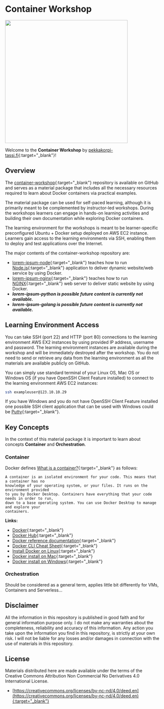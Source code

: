 # Container Workshop

<div class="row">
  <div class="column">
    <img src="https://pekkakorpi-tassi.fi/img/logo_v1.8.png"  width=400>
  </div>
</div>

Welcome to the **Container Workshop** by [pekkakorpi-tassi.fi](https://pekkakorpi-tassi.fi){:target="_blank"}!

## Overview

The [container-workshop](https://github.com/p3kk4/container-workshop){:target="_blank"} repository is available on GitHub and serves as a material package that includes all the necessary resources required to learn about Docker containers via practical examples.

The material package can be used for self-paced learning, although it is primarily meant to be complemented by instructor-led workshops. During the workshops learners can engage in hands-on learning activities and building their own documentation while exploring Docker containers.

The learning environment for the workshops is meant to be learner-specific preconfigured Ubuntu + Docker setup deployed on AWS EC2 instance. Learners gain access to the learning environments via SSH, enabling them to deploy and test applications over the Internet.

The major contents of the container-workshop repository are:

- [lorem-ipsum-node](https://github.com/p3kk4/container-workshop/tree/master/lorem-ipsum-node){:target="_blank"}
 teaches how to run [Node.js](https://nodejs.org/en){:target="_blank"} application to deliver dynamic website/web service by using Docker.
- [lorem-ipsum-nginx](https://github.com/p3kk4/container-workshop/tree/master/lorem-ipsum-nginx){:target="_blank"} teaches how to run [NGINX](https://www.nginx.com){:target="_blank"} web server to deliver static website by using Docker.
- ***lorem-ipsum-python is possible future content is currently not available.***
- ***lorem-ipsum-golang is possible future content is currently not available.***

## Learning Environment Access

You can take SSH (port 22) and HTTP (port 80) connections to the learning environment AWS EX2 instances by using provided IP address, username and password. The learning environment instances are available during the workshop and will be immediately destroyed after the workshop. You do not need to send or retrieve any data from the learning environment as all the materials are available publicly on GitHub.

You can simply use standard terminal of your Linux OS, Mac OS or Windows OS (if you have OpenSSH Client Feature installed) to connect to the learning environment AWS EC2 instances:

```bash
ssh exampleuser@123.10.10.29
```

If you have Windows and you do not have OpenSSH Client Feature installed one possible SSH client application that can be used with Windows could be [Putty](https://www.putty.org/){:target="_blank"}.

## Key Concepts

In the context of this material package it is important to learn about concepts **Container** and **Orchestration**.

### Container

Docker defines [What is a container?](https://docs.docker.com/guides/walkthroughs/what-is-a-container){:target="_blank"} as follows:

```text
A container is an isolated environment for your code. This means that a container has no
knowledge of your operating system, or your files. It runs on the environment provided
to you by Docker Desktop. Containers have everything that your code needs in order to run,
down to a base operating system. You can use Docker Desktop to manage and explore your
containers.
```

**Links:**

- [Docker](https://www.docker.com){:target="_blank"}
- [Docker Hub](https://hub.docker.com){:target="_blank"}
- [Docker reference documentation](https://docs.docker.com/reference){:target="_blank"}
- [Docker CLI Cheat Sheet](https://docs.docker.com/get-started/docker_cheatsheet.pdf){:target="_blank"}
- [Install Docker on Linux](https://docs.docker.com/desktop/install/linux-install){:target="_blank"}
- [Docker install on Mac](https://docs.docker.com/desktop/install/mac-install){:target="_blank"}
- [Docker install on Windows](https://docs.docker.com/desktop/install/windows-install){:target="_blank"}

### Orchestration

Should be considered as a general term, applies little bit differently for VMs, Containers and Serverless...

## Disclaimer

All the information in this repository is published in good faith and for general information purpose only. I do not make any warranties about the completeness, reliability and accuracy of this information. Any action you take upon the information you find in this repository, is strictly at your own risk. I will not be liable for any losses and/or damages in connection with the use of materials in this repository.

## License

Materials distributed here are made available under the terms of the Creative Commons Attribution Non Commercial No Derivatives 4.0 International License.

- [https://creativecommons.org/licenses/by-nc-nd/4.0/deed.en](https://creativecommons.org/licenses/by-nc-nd/4.0/deed.en){:target="_blank"}
